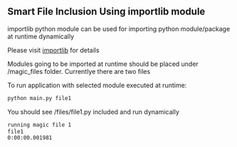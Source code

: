 ## Smart File Inclusion Using importlib module

importlib python module  can be  used for importing python module/package at runtime dynamically

Please visit [importlib](https://docs.python.org/3/library/importlib.html#importlib.import_module) for details

Modules going to be imported at runtime should be placed under /magic_files folder. Currentlye there are two files 

To run application with selected module executed at runtime:

```sh
python main.py file1
```

You should see /files/file1.py included and run dynamically

```sh
running magic file 1 
file1
0:00:00.001981
```
